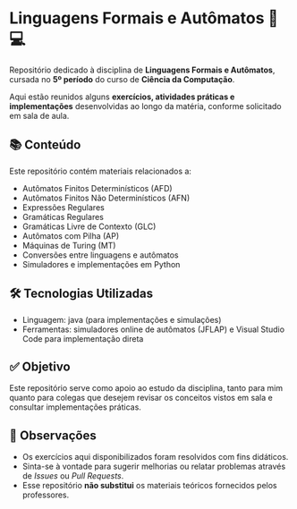 # Linguagens Formais e Autômatos 🧠💻

Repositório dedicado à disciplina de **Linguagens Formais e Autômatos**, cursada no **5º período** do curso de **Ciência da Computação**.

Aqui estão reunidos alguns **exercícios, atividades práticas e implementações** desenvolvidas ao longo da matéria, conforme solicitado em sala de aula.

## 📚 Conteúdo

Este repositório contém materiais relacionados a:

- Autômatos Finitos Determinísticos (AFD)
- Autômatos Finitos Não Determinísticos (AFN)
- Expressões Regulares
- Gramáticas Regulares
- Gramáticas Livre de Contexto (GLC)
- Autômatos com Pilha (AP)
- Máquinas de Turing (MT)
- Conversões entre linguagens e autômatos
- Simuladores e implementações em Python

## 🛠 Tecnologias Utilizadas
- Linguagem: java (para implementações e simulações)
- Ferramentas: simuladores online de autômatos (JFLAP) e Visual Studio Code para implementação direta

## ✅ Objetivo

Este repositório serve como apoio ao estudo da disciplina, tanto para mim quanto para colegas que desejem revisar os conceitos vistos em sala e consultar implementações práticas.

## 📌 Observações

- Os exercícios aqui disponibilizados foram resolvidos com fins didáticos.
- Sinta-se à vontade para sugerir melhorias ou relatar problemas através de *Issues* ou *Pull Requests*.
- Esse repositório **não substitui** os materiais teóricos fornecidos pelos professores.
